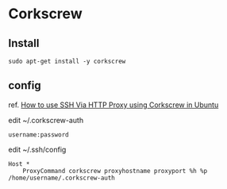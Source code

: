 
# Corkscrew

## Install

    sudo apt-get install -y corkscrew

## config
ref. [How to use SSH Via HTTP Proxy using Corkscrew in Ubuntu](http://www.ubuntugeek.com/how-to-use-ssh-via-http-proxy-using-corkscrew-in-ubuntu.html)

edit ~/.corkscrew-auth

    username:password

edit ~/.ssh/config

    Host *
        ProxyCommand corkscrew proxyhostname proxyport %h %p /home/username/.corkscrew-auth
